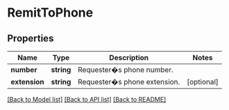 # RemitToPhone

## Properties
Name | Type | Description | Notes
------------ | ------------- | ------------- | -------------
**number** | **string** | Requester�s phone number. | 
**extension** | **string** | Requester�s phone extension. | [optional] 

[[Back to Model list]](../../README.md#documentation-for-models) [[Back to API list]](../../README.md#documentation-for-api-endpoints) [[Back to README]](../../README.md)

